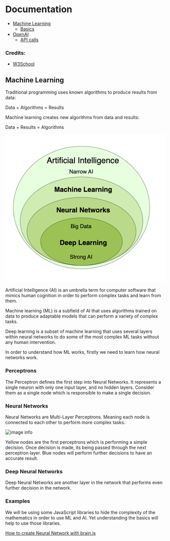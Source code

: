 # Documentation

- [Machine Learning](#machine-learning)
  - [Basics](#api-calls)
- [OpenAI](#openai)
  - [API calls](#api-calls-1)

### Credits:

- [W3School](https://www.w3schools.com/ai/default.asp)

## Machine Learning

Traditional programming uses known algorithms to produce results from data:

Data + Algorithms = Results

Machine learning creates new algorithms from data and results:

Data + Results = Algorithms

![image info](./img/ml_basic.png)

Artificial Intelligence (AI) is an umbrella term for computer software that mimics human cognition in order to perform complex tasks and learn from them.

Machine learning (ML) is a subfield of AI that uses algorithms trained on data to produce adaptable models that can perform a variety of complex tasks.

Deep learning is a subset of machine learning that uses several layers within neural networks to do some of the most complex ML tasks without any human intervention.

In order to understand how ML works, firstly we need to learn how neural networks work.

### Perceptrons

The Perceptron defines the first step into Neural Networks. It represents a single neuron with only one input layer, and no hidden layers. Consider them as a single node which is responsible to make a single decision.

### Neural Networks

Neural Networks are Multi-Layer Perceptrons. Meaning each node is connected to each other to perform more complex tasks.

![image info](https://www.w3schools.com/ai/img_nn_single_600.jpg)

Yellow nodes are the first perceptrons which is performing a simple decision. Once decision is made, its being passed through the next perceptron layer. Blue nodes will perform further decisions to have an accurate result.

### Deep Neural Networks

Deep Neural Networks are another layer in the network that performs even further decision in the network.

### Examples

We will be using some JavaScript libraries to hide the complexity of the mathematics in order to use ML and AI. Yet understanding the basics will help to use those libraries.

[How to create Neural Network with brain.js](./ML/brainJS)
